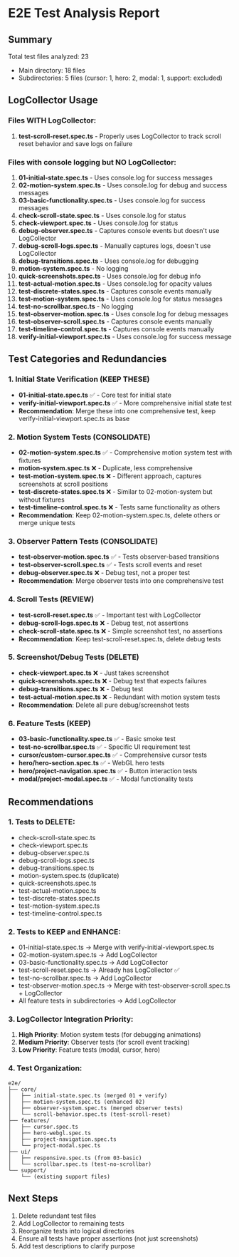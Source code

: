 # E2E Test Analysis Report

## Summary

Total test files analyzed: 23
- Main directory: 18 files
- Subdirectories: 5 files (cursor: 1, hero: 2, modal: 1, support: excluded)

## LogCollector Usage

### Files WITH LogCollector:
1. **test-scroll-reset.spec.ts** - Properly uses LogCollector to track scroll reset behavior and save logs on failure

### Files with console logging but NO LogCollector:
1. **01-initial-state.spec.ts** - Uses console.log for success messages
2. **02-motion-system.spec.ts** - Uses console.log for debug and success messages
3. **03-basic-functionality.spec.ts** - Uses console.log for success messages
4. **check-scroll-state.spec.ts** - Uses console.log for status
5. **check-viewport.spec.ts** - Uses console.log for status
6. **debug-observer.spec.ts** - Captures console events but doesn't use LogCollector
7. **debug-scroll-logs.spec.ts** - Manually captures logs, doesn't use LogCollector
8. **debug-transitions.spec.ts** - Uses console.log for debugging
9. **motion-system.spec.ts** - No logging
10. **quick-screenshots.spec.ts** - Uses console.log for debug info
11. **test-actual-motion.spec.ts** - Uses console.log for opacity values
12. **test-discrete-states.spec.ts** - Captures console events manually
13. **test-motion-system.spec.ts** - Uses console.log for status messages
14. **test-no-scrollbar.spec.ts** - No logging
15. **test-observer-motion.spec.ts** - Uses console.log for debug messages
16. **test-observer-scroll.spec.ts** - Captures console events manually
17. **test-timeline-control.spec.ts** - Captures console events manually
18. **verify-initial-viewport.spec.ts** - Uses console.log for success message

## Test Categories and Redundancies

### 1. Initial State Verification (KEEP THESE)
- **01-initial-state.spec.ts** ✅ - Core test for initial state
- **verify-initial-viewport.spec.ts** ✅ - More comprehensive initial state test
- **Recommendation**: Merge these into one comprehensive test, keep verify-initial-viewport.spec.ts as base

### 2. Motion System Tests (CONSOLIDATE)
- **02-motion-system.spec.ts** ✅ - Comprehensive motion system test with fixtures
- **motion-system.spec.ts** ❌ - Duplicate, less comprehensive
- **test-motion-system.spec.ts** ❌ - Different approach, captures screenshots at scroll positions
- **test-discrete-states.spec.ts** ❌ - Similar to 02-motion-system but without fixtures
- **test-timeline-control.spec.ts** ❌ - Tests same functionality as others
- **Recommendation**: Keep 02-motion-system.spec.ts, delete others or merge unique tests

### 3. Observer Pattern Tests (CONSOLIDATE)
- **test-observer-motion.spec.ts** ✅ - Tests observer-based transitions
- **test-observer-scroll.spec.ts** ✅ - Tests scroll events and reset
- **debug-observer.spec.ts** ❌ - Debug test, not a proper test
- **Recommendation**: Merge observer tests into one comprehensive test

### 4. Scroll Tests (REVIEW)
- **test-scroll-reset.spec.ts** ✅ - Important test with LogCollector
- **debug-scroll-logs.spec.ts** ❌ - Debug test, not assertions
- **check-scroll-state.spec.ts** ❌ - Simple screenshot test, no assertions
- **Recommendation**: Keep test-scroll-reset.spec.ts, delete debug tests

### 5. Screenshot/Debug Tests (DELETE)
- **check-viewport.spec.ts** ❌ - Just takes screenshot
- **quick-screenshots.spec.ts** ❌ - Debug test that expects failures
- **debug-transitions.spec.ts** ❌ - Debug test
- **test-actual-motion.spec.ts** ❌ - Redundant with motion system tests
- **Recommendation**: Delete all pure debug/screenshot tests

### 6. Feature Tests (KEEP)
- **03-basic-functionality.spec.ts** ✅ - Basic smoke test
- **test-no-scrollbar.spec.ts** ✅ - Specific UI requirement test
- **cursor/custom-cursor.spec.ts** ✅ - Comprehensive cursor tests
- **hero/hero-section.spec.ts** ✅ - WebGL hero tests
- **hero/project-navigation.spec.ts** ✅ - Button interaction tests
- **modal/project-modal.spec.ts** ✅ - Modal functionality tests

## Recommendations

### 1. Tests to DELETE:
- check-scroll-state.spec.ts
- check-viewport.spec.ts
- debug-observer.spec.ts
- debug-scroll-logs.spec.ts
- debug-transitions.spec.ts
- motion-system.spec.ts (duplicate)
- quick-screenshots.spec.ts
- test-actual-motion.spec.ts
- test-discrete-states.spec.ts
- test-motion-system.spec.ts
- test-timeline-control.spec.ts

### 2. Tests to KEEP and ENHANCE:
- 01-initial-state.spec.ts → Merge with verify-initial-viewport.spec.ts
- 02-motion-system.spec.ts → Add LogCollector
- 03-basic-functionality.spec.ts → Add LogCollector
- test-scroll-reset.spec.ts → Already has LogCollector ✅
- test-no-scrollbar.spec.ts → Add LogCollector
- test-observer-motion.spec.ts → Merge with test-observer-scroll.spec.ts + LogCollector
- All feature tests in subdirectories → Add LogCollector

### 3. LogCollector Integration Priority:
1. **High Priority**: Motion system tests (for debugging animations)
2. **Medium Priority**: Observer tests (for scroll event tracking)
3. **Low Priority**: Feature tests (modal, cursor, hero)

### 4. Test Organization:
```
e2e/
├── core/
│   ├── initial-state.spec.ts (merged 01 + verify)
│   ├── motion-system.spec.ts (enhanced 02)
│   ├── observer-system.spec.ts (merged observer tests)
│   └── scroll-behavior.spec.ts (test-scroll-reset)
├── features/
│   ├── cursor.spec.ts
│   ├── hero-webgl.spec.ts
│   ├── project-navigation.spec.ts
│   └── project-modal.spec.ts
├── ui/
│   ├── responsive.spec.ts (from 03-basic)
│   └── scrollbar.spec.ts (test-no-scrollbar)
└── support/
    └── (existing support files)
```

## Next Steps

1. Delete redundant test files
2. Add LogCollector to remaining tests
3. Reorganize tests into logical directories
4. Ensure all tests have proper assertions (not just screenshots)
5. Add test descriptions to clarify purpose